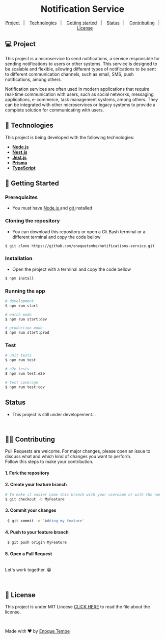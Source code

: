 <h1 align="center"> 
  Notification Service
</h1>

<p align="center">
  <a href="#-project">Project</a>&nbsp;&nbsp;&nbsp;|&nbsp;&nbsp;&nbsp;
  <a href="#-technologies">Technologies</a>&nbsp;&nbsp;&nbsp;|&nbsp;&nbsp;&nbsp;
  <a href="#-getting-started">Getting started</a>&nbsp;&nbsp;&nbsp;|&nbsp;&nbsp;&nbsp;
  <a href="#-status">Status</a>&nbsp;&nbsp;&nbsp;|&nbsp;&nbsp;&nbsp;
  <a href="#-contributing">Contributing</a>&nbsp;&nbsp;&nbsp;|&nbsp;&nbsp;&nbsp;
  <a href="#-license">License</a>  

</p>

## 💻 Project 

<p > 
  This project is a microservice to send notifications, a service responsible for sending notifications to users or other systems. This service is designed to be   scalable and flexible, allowing different types of notifications to be sent to different communication channels, such as email, SMS, push notifications, among others.
</p>
<p> 
  Notification services are often used in modern applications that require real-time communication with users, such as social networks, messaging applications, e-commerce, task management systems, among others. They can be integrated with other microservices or legacy systems to provide a complete solution for communicating with users.
</p>

##  🚀 Technologies 
This project is being developed with the following technologies:
- <span>[**Node.js**](https://nodejs.org/en/)</span>
- <span>[**Nest.js**](https://docs.nestjs.com/)</span>
- <span>[**Jest.js**](https://jestjs.io/docs/getting-started)</span>
- <span>[**Prisma**](https://www.prisma.io/)</span>
- <span>[**TypeScript**](https://www.typescriptlang.org/)</span>


##  🚀 Getting Started

### Prerequisites
- You must have <a href="https://nodejs.org/en/"> Node.js </a> and   <a href="https://git-scm.com/downloads"> git </a> installed

### Cloning the repository
- You can download this repository or open a Git Bash terminal or a different terminal and copy the code bellow


```bash
$ git clone https://github.com/enoquetembe/notifications-service.git
```

### Installation

- Open the project with a terminal and copy the code bellow

```bash
$ npm install
```

### Running the app

```bash
# development
$ npm run start

# watch mode
$ npm run start:dev

# production mode
$ npm run start:prod
```

### Test

```bash
# unit tests
$ npm run test

# e2e tests
$ npm run test:e2e

# test coverage
$ npm run test:cov
```



## Status 
- This project is still under developement...

<br>

## 👨‍💻 Contributing

<p> 
  Pull Requests are welcome. For major changes, please open an issue to discuss what and which kind of changes you want to perform.<br>
  Follow this steps to make your contribution.
  
  #### 1. Fork the repository
  
  #### 2. Create your feature branch 
 ```bash
 # To make it easier name this branch with your username or with the name of the feature you added
 $ git checkout -b MyFeature
 ```
  
  #### 3. Commit your changes
  ```bash
   $ git commit -m 'Adding my feature'
  ```
  
  #### 4. Push to your feature branch
  ```bash
   $ git push origin MyFeature
  ```
  
  #### 5. Open a Pull Request
  
  <br>
  Let's work together. 😁
<p/>

<br>

## 📄 License
This project is under MIT Lincese  [CLICK HERE](https://github.com/enoquetembe/notifications-service/blob/main/license) to read the file about the license.

<br>

Made with ❤  by [Enoque Tembe](https://github.com/enoquetembe)



